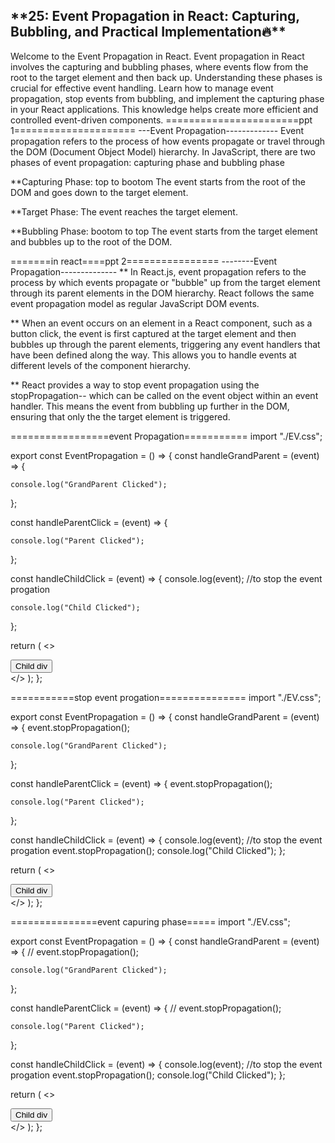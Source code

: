 ## \***\*25: Event Propagation in React: Capturing, Bubbling, and Practical Implementation🔥\*\***

Welcome to the Event Propagation in React. Event propagation in React involves the capturing and bubbling phases, where events flow from the root to the target element and then back up. Understanding these phases is crucial for effective event handling. Learn how to manage event propagation, stop events from bubbling, and implement the capturing phase in your React applications. This knowledge helps create more efficient and controlled event-driven components.
=======================ppt 1=====================
---Event Propagation-------------
Event propagation refers to the process of how events
propagate or travel through the DOM (Document Object
Model) hierarchy.
In JavaScript, there are two phases of event propagation:
capturing phase and bubbling phase

**Capturing Phase:  top to bootom 
The event starts from the root of the DOM and goes down to the target element.

**Target Phase:
The event reaches the target element.

**Bubbling Phase: bootom to top
The event starts from the target element and
bubbles up to the root of the DOM.



=======in react====ppt 2================
--------Event Propagation--------------
** In React.js, event propagation refers to the process by which events propagate or
"bubble" up from the target element through its parent elements in the DOM hierarchy.
React follows the same event propagation model as regular JavaScript DOM events.

** When an event occurs on an element in a React component, such as a button click, the
event is first captured at the target element and then bubbles up through the parent
elements, triggering any event handlers that have been defined along the way. This
allows you to handle events at different levels of the component hierarchy.

** React provides a way to stop event propagation using the stopPropagation--
which can be called on the event object within an event handler. This means
the event from bubbling up further in the DOM, ensuring that only the
the target element is triggered.



=================event Propagation===========
import "./EV.css";

export const EventPropagation = () => {
  const handleGrandParent = (event) => {
    

    console.log("GrandParent Clicked");
  };

  const handleParentClick = (event) => {
   

    console.log("Parent Clicked");
  };

  const handleChildClick = (event) => {
    console.log(event);
    //to stop the event progation

    console.log("Child Clicked");
  };

  return (
    <>
      <section className="main-div">
        <div className="g-div" onClick={handleGrandParent}>
          <div className="p-div" onClick={handleParentClick}>
            <button className="c-div" onClick={handleChildClick}>
              Child div
            </button>
          </div>
        </div>
      </section>
    </>
  );
};


===========stop event progation===============
import "./EV.css";

export const EventPropagation = () => {
  const handleGrandParent = (event) => {
    event.stopPropagation();

    console.log("GrandParent Clicked");
  };

  const handleParentClick = (event) => {
    event.stopPropagation();

    console.log("Parent Clicked");
  };

  const handleChildClick = (event) => {
    console.log(event);
    //to stop the event progation
    event.stopPropagation();
    console.log("Child Clicked");
  };

  return (
    <>
      <section className="main-div">
        <div className="g-div" onClick={handleGrandParent}>
          <div className="p-div" onClick={handleParentClick}>
            <button className="c-div" onClick={handleChildClick}>
              Child div
            </button>
          </div>
        </div>
      </section>
    </>
  );
};




===============event capuring phase=====
import "./EV.css";

export const EventPropagation = () => {
  const handleGrandParent = (event) => {
    // event.stopPropagation();

    console.log("GrandParent Clicked");
  };

  const handleParentClick = (event) => {
    // event.stopPropagation();

    console.log("Parent Clicked");
  };

  const handleChildClick = (event) => {
    console.log(event);
    //to stop the event progation
    event.stopPropagation();
    console.log("Child Clicked");
  };

  return (
    <>
      <section className="main-div">
        <div className="g-div" onClickCapture={handleGrandParent}>
          <div className="p-div" onClickCapture={handleParentClick}>
            <button className="c-div" onClickCapture={handleChildClick}>
              Child div
            </button>
          </div>
        </div>
      </section>
    </>
  );
};
